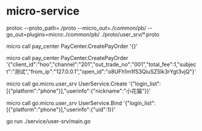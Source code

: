 # micro-service
protoc --proto_path=./proto --micro_out=./common/pb/ --go_out=plugins=micro:./common/pb/ ./proto/user_srv/*.proto


micro call pay_center PayCenter.CreatePayOrder '{}'

micro call pay_center PayCenter.CreatePayOrder '{"client_id":"hoo","channel":"201","out_trade_no":"001","total_fee":1,"subject":"测试","from_ip":"127.0.0.1","open_id":"o8UFh1m1fS3QiuSZ5Ik3rYgt3vjQ"}'

micro call go.micro.user_srv UserService.Create '{"login_list":[{"platform":"phone"}],"userinfo":{"nickname":"小花猫"}}'

micro call go.micro.user_srv UserService.Bind '{"login_list":[{"platform":"phone"}],"userinfo":{"uid":1}}'


go run ./service/user-srv/main.go